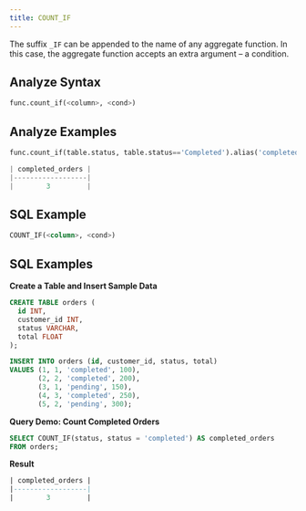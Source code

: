 ```yaml
---
title: COUNT_IF
---
```


The suffix `_IF` can be appended to the name of any aggregate function. In this case, the aggregate function accepts an extra argument – a condition.

## Analyze Syntax

```python
func.count_if(<column>, <cond>)
```

## Analyze Examples
```python
func.count_if(table.status, table.status=='Completed').alias('completed_orders')

| completed_orders |
|------------------|
|        3         |
```

## SQL Example
```sql
COUNT_IF(<column>, <cond>)
```

## SQL Examples

**Create a Table and Insert Sample Data**
```sql
CREATE TABLE orders (
  id INT,
  customer_id INT,
  status VARCHAR,
  total FLOAT
);

INSERT INTO orders (id, customer_id, status, total)
VALUES (1, 1, 'completed', 100),
       (2, 2, 'completed', 200),
       (3, 1, 'pending', 150),
       (4, 3, 'completed', 250),
       (5, 2, 'pending', 300);
```

**Query Demo: Count Completed Orders**
```sql
SELECT COUNT_IF(status, status = 'completed') AS completed_orders
FROM orders;
```

**Result**
```sql
| completed_orders |
|------------------|
|        3         |
```

